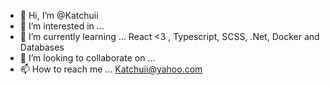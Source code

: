 - 👋 Hi, I’m @Katchuii 
- 👀 I’m interested in ... 
- 🌱 I’m currently learning ... React <3 , Typescript, SCSS, .Net, Docker and Databases
- 💞️ I’m looking to collaborate on ... 
- 📫 How to reach me ... Katchuii@yahoo.com

<!---
Katchuii/Katchuii is a ✨ special ✨ repository because its `README.md` (this file) appears on your GitHub profile.
You can click the Preview link to take a look at your changes.
--->
